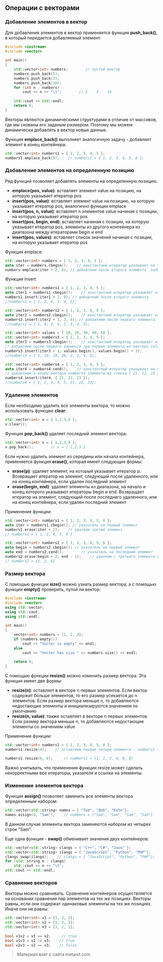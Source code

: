 ## Операции с векторами

### Добавление элементов в вектор

Для добавления элементов в вектор применяется функция **push_back()**, в который передается добавляемый элемент:

```cpp
#include <iostream>
#include <vector>
 
int main()
{
    std::vector<int> numbers;        // пустой вектор
    numbers.push_back(5);
    numbers.push_back(3);
    numbers.push_back(10);
    for (int n : numbers)
        cout << n << "\t";        // 5    3    10
    
    std::cout << std::endl;
    return 0;
}
```

Векторы являются динамическими структурами в отличие от массивов, где мы скованы его заданым размером. Поэтому мы можем динамически добавлять в вектор новые данные.

Функция **emplace_back()** выполняет аналогичную задачу - добавляет элемент в конец контейнера:

```cpp
std::vector<int> numbers1 = { 1, 2, 3, 4, 5 };
numbers1.emplace_back(8);    // numbers1 = { 1, 2, 3, 4, 5, 8 };
```

### Добавление элементов на определенную позицию

Ряд функций позволяет добавлять элементы на определенную позицию.
- **emplace(pos, value)**: вставляет элемент value на позицию, на которую указывает итератор pos
- **insert(pos, value)**: вставляет элемент value на позицию, на которую указывает итератор pos, аналогично функции emplace
- **insert(pos, n, value)**: вставляет n элементов value начиная с позиции, на которую указывает итератор pos
- **insert(pos, begin, end)**: вставляет начиная с позиции, на которую указывает итератор pos, элементы из другого контейнера из 
диапазона между итераторами begin и end
- **insert(pos, values)**: вставляет список значений начиная с позиции, на которую указывает итератор pos

Функция emplace:

```cpp
std::vector<int> numbers = { 1, 2, 3, 4, 5 };
auto iter = numbers.cbegin();    // константный итератор указывает на первый элемент
numbers.emplace(iter + 2, 8); // добавляем после второго элемента  numbers = { 1, 2, 8, 3, 4, 5};
```

Функция insert:

```cpp
std::vector<int> numbers1 = { 1, 2, 3, 4, 5 };
auto iter1 = numbers1.cbegin();    // константный итератор указывает на первый элемент
numbers1.insert(iter1 + 2, 8); // добавляем после второго элемента  
//numbers1 = { 1, 2, 8, 3, 4, 5};

std::vector<int> numbers2 = { 1, 2, 3, 4, 5 };
auto iter2 = numbers2.cbegin();    // константный итератор указывает на первый элемент
numbers2.insert(iter2 + 1, 3, 4); // добавляем после первого элемента три четверки  
//numbers2 = { 1, 4, 4, 4, 2, 3, 4, 5};

std::vector<int> values = { 10, 20, 30, 40, 50 };
std::vector<int> numbers3 = { 1, 2, 3, 4, 5 };
auto iter3 = numbers3.cbegin();    // константный итератор указывает на первый элемент
// добавляем после первого элемента три первых элемента из вектора values
numbers3.insert(iter3 + 1, values.begin(), values.begin() + 3);
//numbers3 = { 1, 10, 20, 30, 2, 3, 4, 5};

std::vector<int> numbers4 = { 1, 2, 3, 4, 5 };
auto iter4 = numbers4.cend();    // константный итератор указывает на позицию за последним элементом
// добавляем в конец вектора numbers4 элементы из списка { 21, 22, 23 }
numbers4.insert(iter4, { 21, 22, 23 });
//numbers4 = { 1, 2, 3, 4, 5, 21, 22, 23};
```

### Удаление элементов

Если необходимо удалить все элементы вектора, то можно использовать функцию **clear**:

```cpp
std::vector<int> v = { 1,2,3,4 };
v.clear();
```

Функция **pop_back()** удаляет последний элемент вектора:

```cpp
std::vector<int> v = { 1,2,3,4 };
v.pop_back();        // v = { 1,2,3 }
```

Если нужно удалить элемент из середины или начала контейнера, применяется функция **erase()**, которая имеет следующие формы:
- **erase(p)**: удаляет элемент, на который указывает итератор p. Возвращает итератор на элемент, следующий после удаленного, 
или на конец контейнера, если удален последний элемент
- **erase(begin, end)**: удаляет элементы из диапазона, на начало и конец которого указывают итераторы begin и end. 
Возвращает итератор на элемент, следующий после последнего удаленного, или на конец контейнера, если удален последний элемент

Применение функции:

```cpp
std::vector<int> numbers1 = { 1, 2, 3, 4, 5, 6 };
auto iter = numbers1.cbegin(); // указатель на первый элемент
numbers1.erase(iter + 2);    // удаляем третий элемент
// numbers1 = { 1, 2, 4, 5, 6 }

std::vector<int> numbers2 = { 1, 2, 3, 4, 5, 6 };
auto begin = numbers2.cbegin(); // указатель на первый элемент
auto end = numbers2.cend();        // указатель на последний элемент
numbers2.erase(begin + 2, end - 1);    // удаляем с третьего элемента до последнего
// numbers2 = {1, 2, 6}
```

### Размер вектора

С помощью функции **size()** можно узнать размер вектора, а с помощью функции **empty()** проверить, путой ли вектор:

```cpp
#include <iostream>
#include <vector>
using std::vector;
using std::cout;
using std::endl;
 
int main()
{
    vector<int> numbers = {1, 2, 3};
    if (numbers.empty())
        cout << "Vector is empty" << endl;
    else
        cout << "Vector has size " << numbers.size() << endl;
    
    return 0;
}
```

С помощью функции **resize()** можно изменить размер вектора. Эта функция имеет две формы:
- **resize(n)**: оставляет в векторе n первых элементов. Если вектор содержит больше элементов, то его размер усекается до n элементов. 
Если размер вектора меньше n, то добавляются недостающие элементы и инициализируются значением по умолчанию
- **resize(n, value)**: также оставляет в векторе n первых элементов. Если размер вектора меньше n, то добавляются 
недостающие элементы со значением value

Применение функции:

```cpp
std::vector<int> numbers1 = { 1, 2, 3, 4, 5, 6 };
numbers1.resize(4);    // оставляем первые четыре элемента - numbers1 = {1, 2, 3, 4}

numbers1.resize(6, 8);     // numbers1 = {1, 2, 3, 4, 8, 8}
```

Важно учитывать, что применение функции resize может сделать некорректными все итераторы, указатели и ссылки на элементы.

### Изменение элементов вектора

Функция **assign()** позволяет заменить все элементы вектора определенным набором:

```cpp
std::vector<std::string> names = { "Tom", "Bob", "Kate"};
names.assign(4, "Sam");    // numbers = {"Sam", "Sam", "Sam", "Sam"}
```

В данном случае элементы вектора заменяются набором из четырех строк "Sam".

Еще одна функция - **swap()** обменивает значения двух контейнеров:

```cpp
std::vector<std::string> clangs = { "C++", "C#", "Java" };
std::vector<std::string> ilangs = { "JavaScript", "Python", "PHP"};
clangs.swap(ilangs);    // clangs = { "JavaScript", "Python", "PHP"};
for (std::string n : clangs)
    std::cout << n << "\t";
std::cout << std::endl;
```

### Сравнение векторов

Векторы можно сравнивать. Сравнение контейнеров осуществляется на основании сравнения пар элементов на тех же позициях. Векторы равны, если они содержат одинаковые элементы на тех же позициях. Иначе они не равны:

```cpp
std::vector<int> v1 = {1, 2, 3};
std::vector<int> v2 = {1, 2, 3};
std::vector<int> v3 = {3, 2, 1};
    
bool v1v2 = v1 == v2;     // true
bool v1v3 = v1 != v3;    // true
bool v2v3 = v2 == v3;    // false
```


> Материал взят с сайта metanit.com